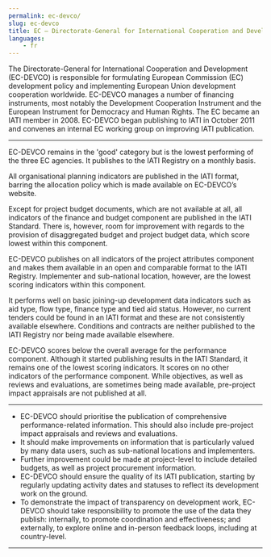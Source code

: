 ```yaml
---
permalink: ec-devco/
slug: ec-devco
title: EC – Directorate-General for International Cooperation and Development (EC-DEVCO)
languages:
    - fr
---
```


The Directorate-General for International Cooperation and Development (EC-DEVCO) is responsible for formulating European Commission (EC) development policy and implementing European Union development cooperation worldwide. EC-DEVCO manages a number of financing instruments, most notably the Development Cooperation Instrument and the European Instrument for Democracy and Human Rights. The EC became an IATI member in 2008. EC-DEVCO began publishing to IATI in October 2011 and convenes an internal EC working group on improving IATI publication.

---

EC-DEVCO remains in the 'good' category but is the lowest performing of the three EC agencies. It publishes to the IATI Registry on a monthly basis.

All organisational planning indicators are published in the IATI format, barring the allocation policy which is made available on EC-DEVCO’s website.

Except for project budget documents, which are not available at all, all indicators of the finance and budget component are published in the IATI Standard. There is, however, room for improvement with regards to the provision of disaggregated budget and project budget data, which score lowest within this component.

EC-DEVCO publishes on all indicators of the project attributes component and makes them available in an open and comparable format to the IATI Registry. Implementer and sub-national location, however, are the lowest scoring indicators within this component.

It performs well on basic joining-up development data indicators such as aid type, flow type, finance type and tied aid status. However, no current tenders could be found in an IATI format and these are not consistently available elsewhere. Conditions and contracts are neither published to the IATI Registry nor being made available elsewhere.

EC-DEVCO scores below the overall average for the performance component. Although it started publishing results in the IATI Standard, it remains one of the lowest scoring indicators. It scores on no other indicators of the performance component. While objectives, as well as reviews and evaluations, are sometimes being made available, pre-project impact appraisals are not published at all.

---

 * EC-DEVCO should prioritise the publication of comprehensive performance-related information. This should also include pre-project impact appraisals and reviews and evaluations. 
 * It should make improvements on information that is particularly valued by many data users, such as sub-national locations and implementers.
 * Further improvement could be made at project-level to include detailed budgets, as well as project procurement information.
 * EC-DEVCO should ensure the quality of its IATI publication, starting by regularly updating activity dates and statuses to reflect its development work on the ground.
 * To demonstrate the impact of transparency on development work, EC-DEVCO should take responsibility to promote the use of the data they publish: internally, to promote coordination and effectiveness; and externally, to explore online and in-person feedback loops, including at country-level.

---
